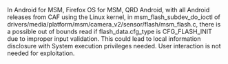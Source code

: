 In Android for MSM, Firefox OS for MSM, QRD Android, with all Android releases from CAF using the Linux kernel, in msm_flash_subdev_do_ioctl of drivers/media/platform/msm/camera_v2/sensor/flash/msm_flash.c, there is a possible out of bounds read if flash_data.cfg_type is CFG_FLASH_INIT due to improper input validation. This could lead to local information disclosure with System execution privileges needed. User interaction is not needed for exploitation.
